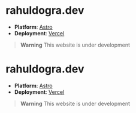 # rahuldogra.dev

- **Platform**: [Astro](https://github.com/withastro/astro)
- **Deployment**: [Vercel](https://www.vercel.com/)

> **Warning**
> This website is under development

# rahuldogra.dev

- **Platform**: [Astro](https://github.com/withastro/astro)
- **Deployment**: [Vercel](https://www.vercel.com/)

> **Warning**
> This website is under development
